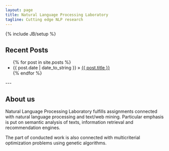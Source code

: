 ```yaml
---
layout: page
title: Natural Language Processing Laboratory
tagline: Cutting edge NLP research
---
```

{% include JB/setup %}

## Recent Posts
<ul class="posts">
  {% for post in site.posts %}
    <li>
		<span>{{ post.date | date_to_string }}</span> &raquo;
	 	<a href="{{ BASE_PATH }}{{ post.url }}">{{ post.title }}</a>
	</li>
  {% endfor %}
</ul>
---

  
## About us
Natural Language Processing Laboratory fulfills assignments connected with natural language processing and text/web mining. Particular emphasis is put on semantic analysis of texts, information retrieval and recommendation engines.

The part of conducted work is also connected with multicriterial optimization problems using genetic algorithms. 


